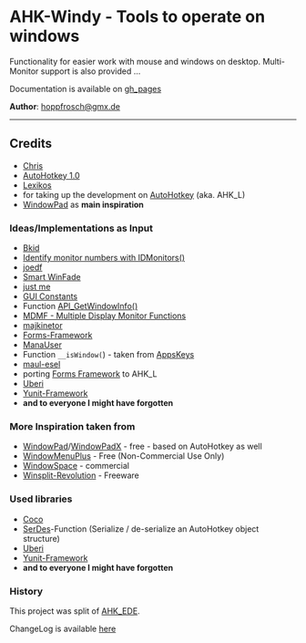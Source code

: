 # AHK-Windy - Tools to operate on windows

Functionality for easier work with mouse and windows on desktop. Multi-Monitor support is also provided ...

Documentation is available on [gh_pages](http://hoppfrosch.github.io/AHK_Windy)

**Author**: [hoppfrosch@gmx.de](mailto:hoppfrosch@gmx.de)

----------
## Credits

- [Chris](http://www.autohotkey.com/board/user/2-chris/)
 - [AutoHotkey 1.0](http://www.autohotkey.com/)
- [Lexikos](http://www.autohotkey.com/board/user/2446-lexikos/)
 - for taking up the development on [AutoHotkey](http://l.autohotkey.net/) (aka. AHK_L)
 - [WindowPad](http://http://www.autohotkey.com/board/topic/19990-windowpad-window-moving-tool) as **main inspiration**
 
### Ideas/Implementations as Input
- [Bkid](http://ahkscript.org/boards/memberlist.php?mode=viewprofile&u=55)
 - [Identify monitor numbers with IDMonitors()](http://http://ahkscript.org/boards/viewtopic.php?f=6&t=3761&p=19836)
- [joedf](http://ahkscript.org/boards/memberlist.php?mode=viewprofile&u=55)
 - [Smart WinFade](http://ahkscript.org/boards/viewtopic.php?f=6&t=512)
- [just me](https://github.com/AHK-just-me)
 - [GUI Constants](https://github.com/AHK-just-me/AHK_Gui_Constants)
 - Function [API_GetWindowInfo()](http://www.autohotkey.com/board/topic/69254-func-api-getwindowinfo-ahk-l/)
 - [MDMF - Multiple Display Monitor Functions](http://ahkscript.org/boards/viewtopic.php?f=6&t=4606)
- [majkinetor](http://www.autohotkey.com/board/user/1763-majkinetor/)
 - [Forms-Framework](https://github.com/maul-esel/FormsFramework)
- [ManaUser](http://www.autohotkey.com/board/user/3558-manauser/)
 - Function `__isWindow(`) - taken from [AppsKeys](http://www.autohotkey.com/board/topic/25393-appskeys-a-suite-of-simple-utility-hotkeys/)
- [maul-esel](https://github.com/maul-esel)
 - porting [Forms Framework](https://github.com/maul-esel/FormsFramework) to AHK_L
- [Uberi](http://www.autohotkey.com/board/user/12435-uberi/) 
 - [Yunit-Framework](https://github.com/Uberi/Yunit)
- **and to everyone I might have forgotten** 

### More Inspiration taken from ###

- [WindowPad](http://http://www.autohotkey.com/board/topic/19990-windowpad-window-moving-tool)/[WindowPadX](https://github.com/hoppfrosch/WindowPadX) - free - based on AutoHotkey as well
- [WindowMenuPlus](http://www.moo0.com/?top=http://www.moo0.com/software/WindowMenuPlus/) - Free (Non-Commercial Use Only)  
- [WindowSpace](http://www.ntwind.com/software/windowspace.html) - commercial
- [Winsplit-Revolution](http://winsplit-revolution.com/) - Freeware

### Used libraries
- [Coco](https://gist.github.com/cocobelgica)
 - [SerDes](https://github.com/cocobelgica/AutoHotkey-SerDes)-Function (Serialize / de-serialize an AutoHotkey object structure)
- [Uberi](http://www.autohotkey.com/board/user/12435-uberi/) 
 - [Yunit-Framework](https://github.com/Uberi/Yunit)
- **and to everyone I might have forgotten** 


### History

This project was split of [AHK_EDE](https://github.com/hoppfrosch/AHK_EDE/).

ChangeLog is available [here](https://github.com/hoppfrosch/AHK_Windy/blob/master/ChangeLog.md)
